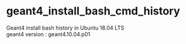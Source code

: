 # geant4_install_bash_cmd_history
Geant4 install bash history in Ubuntu 18.04 LTS  
geant4 version : geant4.10.04.p01
